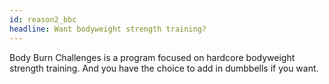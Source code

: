 ```yaml
---
id: reason2_bbc
headline: Want bodyweight strength training?
---
```


Body Burn Challenges is a program focused on hardcore bodyweight strength training. And you have the choice to add in dumbbells if you want.
